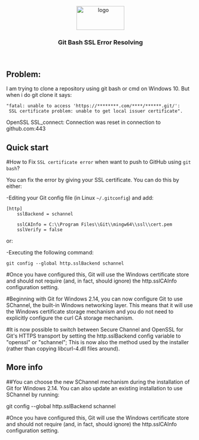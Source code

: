 <p align="center">
  <a href="https://git-scm.com/">
    <img src="https://git-scm.com/images/logo@2x.png" alt="logo" width="128" height="64">
  </a>

  <h3 align="center">Git Bash SSL Error Resolving</h3>
  
   
</p>
<br>


## Problem:

I am trying to clone a repository using git bash or cmd on Windows 10. 
But when i do git clone it says:

```
"fatal: unable to access 'https://********.com/****/******.git/': 
 SSL certificate problem: unable to get local issuer certificate".
 ```

OpenSSL SSL_connect: Connection was reset in connection to github.com:443

## Quick start

#How to Fix `SSL certificate error` when want to push to GitHub using `git bash`?


You can fix the error by giving your SSL certificate. You can do this by either:

-Editing your Git config file (in Linux `~/.gitconfig`) and add:
```
[http]
	sslBackend = schannel
      
	sslCAInfo = C:\\Program Files\\Git\\mingw64\\ssl\\cert.pem
	sslVerify = false
```	

or:

-Executing the following command:
```
git config --global http.sslBackend schannel
```



#Once you have configured this, Git will use the Windows certificate store
      and should not require (and, in fact, should ignore) the http.sslCAInfo configuration setting.

#Beginning with Git for Windows 2.14, you can now configure Git to use SChannel, the built-in Windows networking layer.
This means that it will use the Windows certificate storage mechanism and you do not need to explicitly configure the curl CA storage mechanism.

#It is now possible to switch between Secure Channel and OpenSSL for Git's HTTPS transport by setting the http.sslBackend config variable to "openssl" or "schannel"; This is now also the method used by the installer (rather than copying libcurl-4.dll files around).


## More info

##You can choose the new SChannel mechanism during the installation of Git for Windows 2.14. You can also update an existing installation to use SChannel by running:

git config --global http.sslBackend schannel

#Once you have configured this, Git will use the Windows certificate store and should not require (and, in fact, should ignore) the http.sslCAInfo configuration setting.

